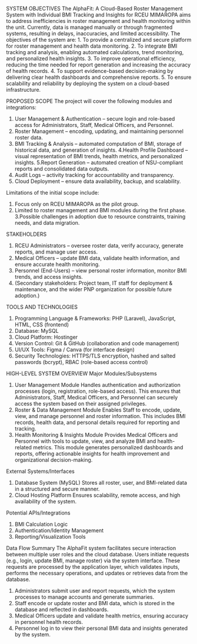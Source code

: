 SYSTEM OBJECTIVES
The AlphaFit: A Cloud-Based Roster Management System with Individual BMI Tracking and Insights for RCEU MIMAROPA aims to address inefficiencies in roster management and health monitoring within the unit. Currently, data is managed manually or through fragmented systems, resulting in delays, inaccuracies, and limited accessibility.
The objectives of the system are: 1. To provide a centralized and secure platform for roster management and health data monitoring. 2. To integrate BMI tracking and analysis, enabling automated calculations, trend monitoring, and personalized health insights. 3. To improve operational efficiency, reducing the time needed for report generation and increasing the accuracy of health records. 4. To support evidence-based decision-making by delivering clear health dashboards and comprehensive reports. 5. To ensure scalability and reliability by deploying the system on a cloud-based infrastructure.

PROPOSED SCOPE
The project will cover the following modules and integrations:

1. User Management & Authentication – secure login and role-based access for Administrators, Staff, Medical Officers, and Personnel.
2. Roster Management – encoding, updating, and maintaining personnel roster data.
3. BMI Tracking & Analysis – automated computation of BMI, storage of historical data, and generation of insights.
   4.Health Profile Dashboard – visual representation of BMI trends, health metrics, and personalized insights.
   5.Report Generation – automated creation of NSU-compliant reports and consolidated data outputs.
4. Audit Logs – activity tracking for accountability and transparency.
5. Cloud Deployment – ensure data availability, backup, and scalability.

Limitations of the initial scope include:

1. Focus only on RCEU MIMAROPA as the pilot group.
2. Limited to roster management and BMI modules during the first phase.
   3.Possible challenges in adoption due to resource constraints, training needs, and data migration.

STAKEHOLDERS

1. RCEU Administrators – oversee roster data, verify accuracy, generate reports, and manage user access.
2. Medical Officers – update BMI data, validate health information, and ensure accurate health monitoring.
3. Personnel (End-Users) – view personal roster information, monitor BMI trends, and access insights.
4. (Secondary stakeholders: Project team, IT staff for deployment & maintenance, and the wider PNP organization for possible future adoption.)

TOOLS AND TECHNOLOGIES

1. Programming Language & Frameworks: PHP (Laravel), JavaScript, HTML, CSS (frontend)
2. Database: MySQL
3. Cloud Platform: Hostinger
4. Version Control: Git & GitHub (collaboration and code management)
5. UI/UX Tools: Figma / Canva (for interface design)
6. Security Technologies: HTTPS/TLS encryption, hashed and salted passwords (bcrypt), RBAC (role-based access control)

HIGH-LEVEL SYSTEM OVERVIEW
Major Modules/Subsystems

1. User Management Module
   Handles authentication and authorization processes (login, registration, role-based access). This ensures that Administrators, Staff, Medical Officers, and Personnel can securely access the system based on their assigned privileges.
2. Roster & Data Management Module
   Enables Staff to encode, update, view, and manage personnel and roster information. This includes BMI records, health data, and personal details required for reporting and tracking.
3. Health Monitoring & Insights Module
   Provides Medical Officers and Personnel with tools to update, view, and analyze BMI and health-related metrics. This module generates personalized dashboards and reports, offering actionable insights for health improvement and organizational decision-making.

External Systems/Interfaces

1. Database System (MySQL)
   Stores all roster, user, and BMI-related data in a structured and secure manner.
2. Cloud Hosting Platform
   Ensures scalability, remote access, and high availability of the system.

Potential APIs/Integrations

1. BMI Calculation Logic
2. Authentication/Identity Management
3. Reporting/Visualization Tools

Data Flow Summary
The AlphaFit system facilitates secure interaction between multiple user roles and the cloud database. Users initiate requests (e.g., login, update BMI, manage roster) via the system interface. These requests are processed by the application layer, which validates inputs, performs the necessary operations, and updates or retrieves data from the database.

1. Administrators submit user and report requests, which the system processes to manage accounts and generate summaries.
2. Staff encode or update roster and BMI data, which is stored in the database and reflected in dashboards.
3. Medical Officers update and validate health metrics, ensuring accuracy in personnel health records.
4. Personnel log in to view their personal BMI data and insights generated by the system.
